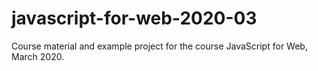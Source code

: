 # javascript-for-web-2020-03
Course material and example project for the course JavaScript for Web, March 2020.
